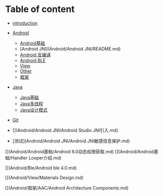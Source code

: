 
# Table of content

* [introduction](README.md)

* [Android](Android/README.md)
    * [Android基础](Android/Android基础/README.md)
    * [Android JNI](Android/Android JNI/README.md)    
    * [Android 反编译](Android/Android反编译/README.md)
    * [Android BLE](Android/Ble/README.md)
    * [View](Android/View/README.md)    
    * [Other](Android/Other/README.md)   
    * [框架](Android/框架/README.md)   

* [Java](Java/README.md)
    * [Java基础](Java/Java基础/README.md)
    * [Java多线程](Java/Java多线程/README.md)
    * [Java设计模式](Java/设计模式/README.md)    

* [Git](Other/Git/Git.md) 
* [](Android/Android JNI/Android Studio JNI引入.md)

* [测试](Android/Android JNI/Android JNI敏感信息保护.md)

[](Android/Android反编译/Android应用防止二次打包.md)

[](Android/Android基础/Android 6.0动态权限获取.md)
[](Android/Android基础/Android后台任务.md)
[](Android/Android基础/Android文件操作.md)
[](Android/Android基础/getSystemService的使用.md)
[](Android/Android基础/Handler Looper介绍.md)
[](Android/Android基础/异步操作Asynctask.md)

[](Android/Ble/Android ble 4.0.md)

[](Android/Other/Groovy介绍.md)
[](Android/Other/Module的.gradle配置.md)
[](Android/Other/常用操作.md)

[](Android/View/ActionBar和ToolBar的使用.md)
[](Android/View/CountDownView.md)
[](Android/View/LayoutInflater的使用.md)
[](Android/View/Materials Design.md)


[](Android/框架/AAC/Android Architecture Components.md)
[](Android/框架/AAC/DataBinding的使用.md)
[](Android/框架/AAC/LifeCycle和Room的使用.md)
[](Android/框架/Dagger2.md)
[](Android/框架/fastjson的使用.md)

[](Java/Java基础/Java输入输出操作.md)
[](Java/Java基础/Java关键字.md)
[](Java/Java基础/Java泛型.md)
[](Java/Java基础/Java集合.md)
[](Java/Java基础/Lambda表达式.md)
[](Java/Java基础/String、StringBuffer、StringBuilder区别.md)

[](Java/Java多线程/Java多线程与单例模式.md)
[](Java/Java多线程/Java多线程基础.md)
[](Java/Java多线程/Java多线程间通信.md)
[](Java/Java多线程/Java锁机制.md)

[](Java/设计模式/观察者模式.md)


